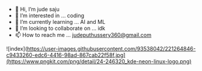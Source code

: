 - 👋 Hi, I’m jude saju
- 👀 I’m interested in ... coding
- 🌱 I’m currently learning ... AI and ML
- 💞️ I’m looking to collaborate on ... idk
- 📫 How to reach me ... judeputhussery360@gmail.com


![index](https://user-images.githubusercontent.com/93538042/221264846-c9433260-edc6-4416-98ad-867cab22f58f.jpg](https://www.pngkit.com/png/detail/24-246320_kde-neon-linux-logo.png)


<!---
jude7733/jude7733 is a ✨ special ✨ repository because its `README.md` (this file) appears on your GitHub profile.
You can click the Preview link to take a look at your changes.
--->
